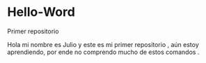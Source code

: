 # Hello-Word
Primer repositorio

Hola mi nombre es Julio y este es mi primer repositorio , aún estoy aprendiendo, por ende no comprendo mucho de estos comandos .
